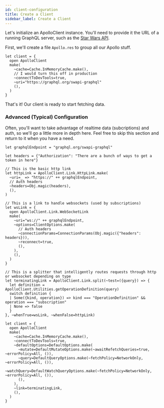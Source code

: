 ```yaml
---
id: client-configuration
title: Create a Client
sidebar_label: Create a Client
---
```


Let's initialize an ApolloClient instance. You'll need to provide it the URL of a running GraphQL server, such as the [Star Wars API](https://graphql.org/swapi-graphql).

First, we'll create a file `Apollo.res` to group all our Apollo stuff.

```reason title="Apollo.res"
let client = {
  open ApolloClient
  make(
    ~cache=Cache.InMemoryCache.make(),
    // I would turn this off in production
    ~connectToDevTools=true,
    ~uri="https://graphql.org/swapi-graphql"
    (),
  )
}
```

That's it! Our client is ready to start fetching data.

### Advanced (Typical) Configuration

Often, you'll want to take advantage of realtime data (subcriptions) and auth, so we'll go a little more in depth here. Feel free to skip this section and return to it when you have a need.

```reason title="Apollo.res"
let graphqlEndpoint = "graphql.org/swapi-graphql"

let headers = {"Authorization": "There are a bunch of ways to get a token in here"}

// This is the basic http link
let httpLink = ApolloClient.Link.HttpLink.make(
  ~uri=_ => "https://" ++ graphqlEndpoint,
  // Auth headers
  ~headers=Obj.magic(headers),
  (),
)

// This is a link to handle websockets (used by subscriptions)
let wsLink = {
  open ApolloClient.Link.WebSocketLink
  make(
    ~uri="ws://" ++ graphqlEndpoint,
    ~options=ClientOptions.make(
      // Auth headers
      ~connectionParams=ConnectionParams(Obj.magic({"headers": headers})),
      ~reconnect=true,
      (),
    ),
    (),
  )
}

// This is a splitter that intelligently routes requests through http or websocket depending on type
let terminatingLink = ApolloClient.Link.split(~test=({query}) => {
  let definition = ApolloClient.Utilities.getOperationDefinition(query)
  switch definition {
  | Some({kind, operation}) => kind === "OperationDefinition" && operation === "subscription"
  | None => false
  }
}, ~whenTrue=wsLink, ~whenFalse=httpLink)

let client = {
  open ApolloClient
  make(
    ~cache=Cache.InMemoryCache.make(),
    ~connectToDevTools=true,
    ~defaultOptions=DefaultOptions.make(
      ~mutate=DefaultMutateOptions.make(~awaitRefetchQueries=true, ~errorPolicy=All, ()),
      ~query=DefaultQueryOptions.make(~fetchPolicy=NetworkOnly, ~errorPolicy=All, ()),
      ~watchQuery=DefaultWatchQueryOptions.make(~fetchPolicy=NetworkOnly, ~errorPolicy=All, ()),
      (),
    ),
    ~link=terminatingLink,
    (),
  )
}
```
